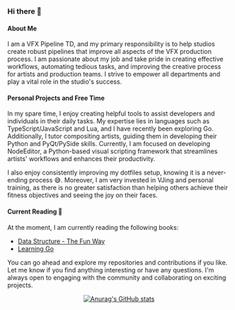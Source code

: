 ### Hi there 👋

#### About Me

I am a VFX Pipeline TD, and my primary responsibility is to help studios create robust pipelines that improve all aspects of the VFX production process. I am passionate about my job and take pride in creating effective workflows, automating tedious tasks, and improving the creative process for artists and production teams. I strive to empower all departments and play a vital role in the studio's success.

#### Personal Projects and Free Time

In my spare time, I enjoy creating helpful tools to assist developers and individuals in their daily tasks. My expertise lies in languages such as TypeScript/JavaScript and Lua, and I have recently been exploring Go. Additionally, I tutor compositing artists, guiding them in developing their Python and PyQt/PySide skills. Currently, I am focused on developing NodeEditor, a Python-based visual scripting framework that streamlines artists' workflows and enhances their productivity.

I also enjoy consistently improving my dotfiles setup, knowing it is a never-ending process 😅. Moreover, I am very invested in VJing and personal training, as there is no greater satisfaction than helping others achieve their fitness objectives and seeing the joy on their faces.

#### Current Reading 📖

At the moment, I am currently reading the following books:

- [Data Structure - The Fun Way](https://nostarch.com/data-structures-fun-way)
- [Learning Go](https://www.oreilly.com/library/view/learning-go/9781492077206/)

You can go ahead and explore my repositories and contributions if you like. Let me know if you find anything interesting or have any questions. I'm always open to engaging with the community and collaborating on exciting projects.

<div align="center">
  <a href="https://github.com/anuraghazra/github-readme-stats">
    <img src="https://github-readme-stats.vercel.app/api?username=sisoe24&show_icons=true&theme=onedark" alt="Anurag's GitHub stats">
  </a>
</div>
